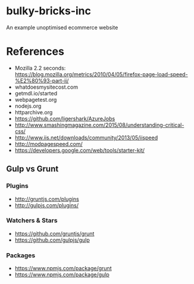 # bulky-bricks-inc
An example unoptimised ecommerce website

# References 

* Mozilla 2.2 seconds: https://blog.mozilla.org/metrics/2010/04/05/firefox-page-load-speed-%E2%80%93-part-ii/
* whatdoesmysitecost.com
* getmdl.io/started
* webpagetest.org
* nodejs.org
* httparchive.org
* https://github.com/ligershark/AzureJobs
* http://www.smashingmagazine.com/2015/08/understanding-critical-css/
* http://www.iis.net/downloads/community/2013/05/iispeed
* http://modpagespeed.com/
* https://developers.google.com/web/tools/starter-kit/

## Gulp vs Grunt
### Plugins
* http://gruntjs.com/plugins
* http://gulpjs.com/plugins/

### Watchers & Stars
* https://github.com/gruntjs/grunt
* https://github.com/gulpjs/gulp

### Packages
* https://www.npmjs.com/package/grunt
* https://www.npmjs.com/package/gulp
